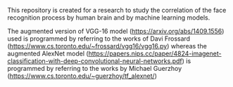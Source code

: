 This repository is created for a research to study the correlation of the face recognition process by human brain and by machine learning models.

The augmented version of VGG-16 model (https://arxiv.org/abs/1409.1556) used is programmed by referring to the works of Davi Frossard (https://www.cs.toronto.edu/~frossard/vgg16/vgg16.py) whereas the augmented AlexNet model (https://papers.nips.cc/paper/4824-imagenet-classification-with-deep-convolutional-neural-networks.pdf) is programmed by referring to the works by Michael Guerzhoy (https://www.cs.toronto.edu/~guerzhoy/tf_alexnet/)
